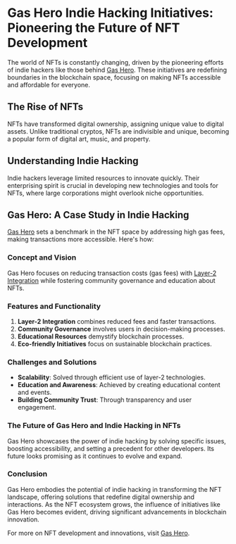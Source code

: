 # Gas Hero Indie Hacking Initiatives: Pioneering the Future of NFT Development

The world of NFTs is constantly changing, driven by the pioneering efforts of indie hackers like those behind [Gas Hero](https://www.gashero.io/). These initiatives are redefining boundaries in the blockchain space, focusing on making NFTs accessible and affordable for everyone.

## The Rise of NFTs

NFTs have transformed digital ownership, assigning unique value to digital assets. Unlike traditional cryptos, NFTs are indivisible and unique, becoming a popular form of digital art, music, and property.

## Understanding Indie Hacking

Indie hackers leverage limited resources to innovate quickly. Their enterprising spirit is crucial in developing new technologies and tools for NFTs, where large corporations might overlook niche opportunities.

## Gas Hero: A Case Study in Indie Hacking

[Gas Hero](https://www.gashero.io/) sets a benchmark in the NFT space by addressing high gas fees, making transactions more accessible. Here's how:

### Concept and Vision

Gas Hero focuses on reducing transaction costs (gas fees) with [Layer-2 Integration](https://ethereum.org/en/developers/docs/scaling/layer-2-rollups/) while fostering community governance and education about NFTs.

### Features and Functionality

1. **Layer-2 Integration** combines reduced fees and faster transactions.
2. **Community Governance** involves users in decision-making processes.
3. **Educational Resources** demystify blockchain processes.
4. **Eco-friendly Initiatives** focus on sustainable blockchain practices.

### Challenges and Solutions

- **Scalability**: Solved through efficient use of layer-2 technologies.
- **Education and Awareness**: Achieved by creating educational content and events.
- **Building Community Trust**: Through transparency and user engagement.

### The Future of Gas Hero and Indie Hacking in NFTs

Gas Hero showcases the power of indie hacking by solving specific issues, boosting accessibility, and setting a precedent for other developers. Its future looks promising as it continues to evolve and expand.

### Conclusion

Gas Hero embodies the potential of indie hacking in transforming the NFT landscape, offering solutions that redefine digital ownership and interactions. As the NFT ecosystem grows, the influence of initiatives like Gas Hero becomes evident, driving significant advancements in blockchain innovation.

For more on NFT development and innovations, visit [Gas Hero](https://www.gashero.io/).